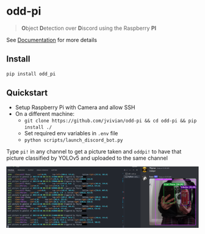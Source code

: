 odd-pi
================

<!-- WARNING: THIS FILE WAS AUTOGENERATED! DO NOT EDIT! -->

> **O**bject **D**etection over **D**iscord using the Raspberry **PI**

See [Documentation](https://jvivian.github.io/odd-pi) for more details

## Install

``` sh
pip install odd_pi
```

## Quickstart

- Setup Raspberry Pi with Camera and allow SSH
- On a different machine:
  - `git clone https://github.com/jvivian/odd-pi && cd odd-pi && pip install ./`
  - Set required env variables in `.env` file
  - `python scripts/launch_discord_bot.py`

Type `pi!` in any channel to get a picture taken and `oddpi!` to have
that picture classified by YOLOv5 and uploaded to the same channel

![](./example-odd-pi.PNG)
